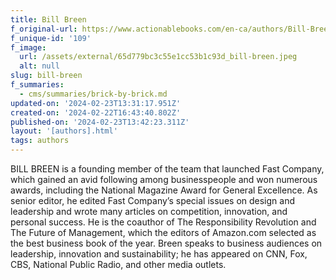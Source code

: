 ```yaml
---
title: Bill Breen
f_original-url: https://www.actionablebooks.com/en-ca/authors/Bill-Breen/
f_unique-id: '109'
f_image:
  url: /assets/external/65d779bc3c55e1cc53b1c93d_bill-breen.jpeg
  alt: null
slug: bill-breen
f_summaries:
  - cms/summaries/brick-by-brick.md
updated-on: '2024-02-23T13:31:17.951Z'
created-on: '2024-02-22T16:43:40.802Z'
published-on: '2024-02-23T13:42:23.311Z'
layout: '[authors].html'
tags: authors
---
```


BILL BREEN is a founding member of the team that launched Fast Company, which gained an avid following among businesspeople and won numerous awards, including the National Magazine Award for General Excellence. As senior editor, he edited Fast Company’s special issues on design and leadership and wrote many articles on competition, innovation, and personal success. He is the coauthor of The Responsibility Revolution and The Future of Management, which the editors of Amazon.com selected as the best business book of the year. Breen speaks to business audiences on leadership, innovation and sustainability; he has appeared on CNN, Fox, CBS, National Public Radio, and other media outlets.

